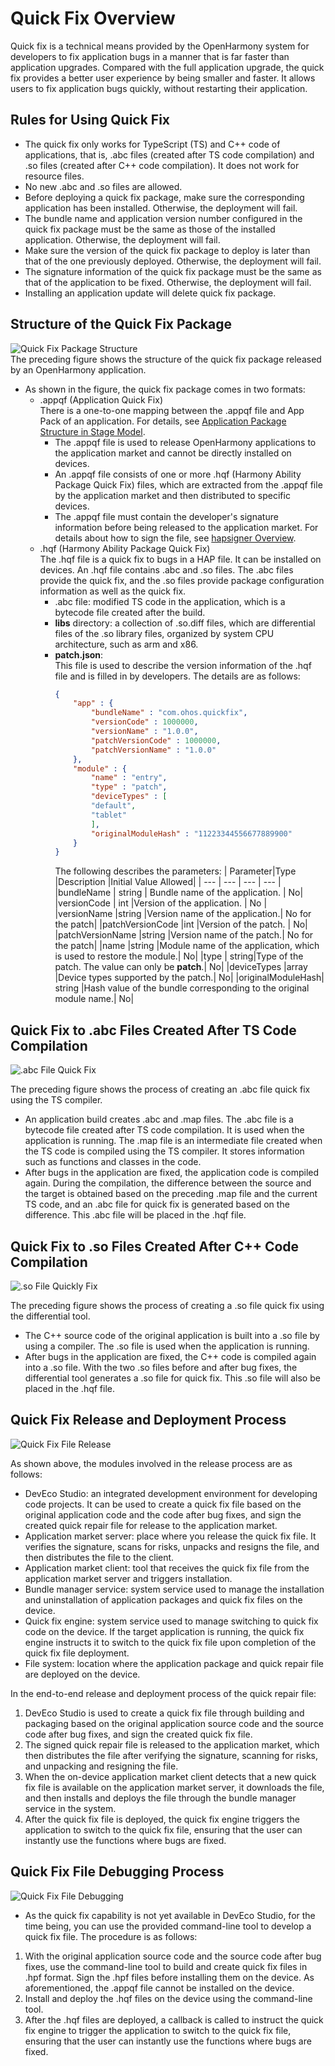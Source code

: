 # Quick Fix Overview

Quick fix is a technical means provided by the OpenHarmony system for developers to fix application bugs in a manner that is far faster than application upgrades. Compared with the full application upgrade, the quick fix provides a better user experience by being smaller and faster. It allows users to fix application bugs quickly, without restarting their application.

## Rules for Using Quick Fix

* The quick fix only works for TypeScript (TS) and C++ code of applications, that is, .abc files (created after TS code compilation) and .so files (created after C++ code compilation). It does not work for resource files.
* No new .abc and .so files are allowed.
* Before deploying a quick fix package, make sure the corresponding application has been installed. Otherwise, the deployment will fail.
* The bundle name and application version number configured in the quick fix package must be the same as those of the installed application. Otherwise, the deployment will fail.
* Make sure the version of the quick fix package to deploy is later than that of the one previously deployed. Otherwise, the deployment will fail.
* The signature information of the quick fix package must be the same as that of the application to be fixed. Otherwise, the deployment will fail.
* Installing an application update will delete quick fix package.

## Structure of the Quick Fix Package

![Quick Fix Package Structure](figures/quick_fix_bundle_struct.png)
<br>The preceding figure shows the structure of the quick fix package released by an OpenHarmony application.
* As shown in the figure, the quick fix package comes in two formats:
    * .appqf (Application Quick Fix)
    <br> There is a one-to-one mapping between the .appqf file and App Pack of an application. For details, see [Application Package Structure in Stage Model](application-package-structure-stage).
        * The .appqf file is used to release OpenHarmony applications to the application market and cannot be directly installed on devices.
        * An .appqf file consists of one or more .hqf (Harmony Ability Package Quick Fix) files, which are extracted from the .appqf file by the application market and then distributed to specific devices.
        * The .appqf file must contain the developer's signature information before being released to the application market. For details about how to sign the file, see [hapsigner Overview](../security/hapsigntool-overview.md).
    * .hqf (Harmony Ability Package Quick Fix)
    <br> The .hqf file is a quick fix to bugs in a HAP file. It can be installed on devices. An .hqf file contains .abc and .so files. The .abc files provide the quick fix, and the .so files provide package configuration information as well as the quick fix.
        * .abc file: modified TS code in the application, which is a bytecode file created after the build.
        * **libs** directory: a collection of .so.diff files, which are differential files of the .so library files, organized by system CPU architecture, such as arm and x86.
        * **patch.json**:
        <br> This file is used to describe the version information of the .hqf file and is filled in by developers. The details are as follows:
            ```json
            {
                "app" : {
                    "bundleName" : "com.ohos.quickfix",
                    "versionCode" : 1000000,
                    "versionName" : "1.0.0",
                    "patchVersionCode" : 1000000,
                    "patchVersionName" : "1.0.0"
                },
                "module" : {
                    "name" : "entry",
                    "type" : "patch",
                    "deviceTypes" : [
                    "default",
                    "tablet"
                    ],
                    "originalModuleHash" : "11223344556677889900"
                }
            }
            ```
            The following describes the parameters:
            | Parameter|Type |Description |Initial Value Allowed|
            | --- | --- | --- | --- |
            |bundleName | string | Bundle name of the application.   | No|
            |versionCode | int |Version of the application.         | No |
            |versionName |string |Version name of the application.| No for the patch|
            |patchVersionCode |int |Version of the patch.  | No|
            |patchVersionName |string |Version name of the patch.| No for the patch|
            |name |string |Module name of the application, which is used to restore the module.| No|
            |type | string|Type of the patch. The value can only be **patch**.| No|
            |deviceTypes |array<string> |Device types supported by the patch.| No|
            |originalModuleHash| string |Hash value of the bundle corresponding to the original module name.| No|

## Quick Fix to .abc Files Created After TS Code Compilation

![.abc File Quick Fix](figures/quick_fix_gen_abc.png)

The preceding figure shows the process of creating an .abc file quick fix using the TS compiler.
* An application build creates .abc and .map files. The .abc file is a bytecode file created after TS code compilation. It is used when the application is running. The .map file is an intermediate file created when the TS code is compiled using the TS compiler. It stores information such as functions and classes in the code.
* After bugs in the application are fixed, the application code is compiled again. During the compilation, the difference between the source and the target is obtained based on the preceding .map file and the current TS code, and an .abc file for quick fix is generated based on the difference. This .abc file will be placed in the .hqf file.

## Quick Fix to .so Files Created After C++ Code Compilation

![.so File Quickly Fix](figures/quick_fix_gen_so.png)

The preceding figure shows the process of creating a .so file quick fix using the differential tool.
* The C++ source code of the original application is built into a .so file by using a compiler. The .so file is used when the application is running.
* After bugs in the application are fixed, the C++ code is compiled again into a .so file. With the two .so files before and after bug fixes, the differential tool generates a .so file for quick fix. This .so file will also be placed in the .hqf file.

## Quick Fix Release and Deployment Process

![Quick Fix File Release](figures/quick-fix-devel_release.png)

As shown above, the modules involved in the release process are as follows:
* DevEco Studio: an integrated development environment for developing code projects. It can be used to create a quick fix file based on the original application code and the code after bug fixes, and sign the created quick repair file for release to the application market.
* Application market server: place where you release the quick fix file. It verifies the signature, scans for risks, unpacks and resigns the file, and then distributes the file to the client.
* Application market client: tool that receives the quick fix file from the application market server and triggers installation.
* Bundle manager service: system service used to manage the installation and uninstallation of application packages and quick fix files on the device.
* Quick fix engine: system service used to manage switching to quick fix code on the device. If the target application is running, the quick fix engine instructs it to switch to the quick fix file upon completion of the quick fix file deployment.
* File system: location where the application package and quick repair file are deployed on the device.

In the end-to-end release and deployment process of the quick repair file:
1. DevEco Studio is used to create a quick fix file through building and packaging based on the original application source code and the source code after bug fixes, and sign the created quick fix file.
2. The signed quick repair file is released to the application market, which then distributes the file after verifying the signature, scanning for risks, and unpacking and resigning the file.
3. When the on-device application market client detects that a new quick fix file is available on the application market server, it downloads the file, and then installs and deploys the file through the bundle manager service in the system.
4. After the quick fix file is deployed, the quick fix engine triggers the application to switch to the quick fix file, ensuring that the user can instantly use the functions where bugs are fixed.

## Quick Fix File Debugging Process

![Quick Fix File Debugging](figures/quick-fix-debug.png)

* As the quick fix capability is not yet available in DevEco Studio, for the time being, you can use the provided command-line tool to develop a quick fix file. The procedure is as follows:
1. With the original application source code and the source code after bug fixes, use the command-line tool to build and create quick fix files in .hpf format. Sign the .hpf files before installing them on the device. As aforementioned, the .appqf file cannot be installed on the device.
2. Install and deploy the .hqf files on the device using the command-line tool.
3. After the .hqf files are deployed, a callback is called to instruct the quick fix engine to trigger the application to switch to the quick fix file, ensuring that the user can instantly use the functions where bugs are fixed.
